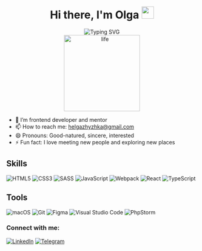<h1 align="center">Hi there, I'm Olga
<img src="https://github.com/blackcater/blackcater/raw/main/images/Hi.gif" height="32"/></h1>
<div align=center>
<img src="https://readme-typing-svg.herokuapp.com?font=Fira+Code&pause=1000&color=F7A51F&width=350&lines=Frontend+Developer+since+2015" alt="Typing SVG" />
  
</div>
<div align=center>
  <img src="https://media.giphy.com/media/1XCcD9VLQZ2Io/giphy.gif" alt="life" width="200">
</div>

- 🔭 I’m frontend developer and mentor 
- 📫 How to reach me: <a href="mailto:helgazhyzhka@gmail.com">helgazhyzhka@gmail.com</a>
- 😄 Pronouns: Good-natured, sincere, interested
- ⚡ Fun fact: I love meeting new people and exploring new places

## Skills
![HTML5](https://img.shields.io/badge/html5-%23E34F26.svg?style=for-the-badge&logo=html5&logoColor=white) 
![CSS3](https://img.shields.io/badge/css3-%231572B6.svg?style=for-the-badge&logo=css3&logoColor=white)
![SASS](https://img.shields.io/badge/SASS-hotpink.svg?style=for-the-badge&logo=SASS&logoColor=white)
![JavaScript](https://img.shields.io/badge/javascript-%23323330.svg?style=for-the-badge&logo=javascript&logoColor=%23F7DF1E)
![Webpack](https://img.shields.io/badge/webpack-%238DD6F9.svg?style=for-the-badge&logo=webpack&logoColor=black)
![React](https://img.shields.io/badge/react-%2320232a.svg?style=for-the-badge&logo=react&logoColor=%2361DAFB)
![TypeScript](https://img.shields.io/badge/TypeScript-007ACC?style=for-the-badge&logo=typescript&logoColor=white)

## Tools 
![macOS](https://img.shields.io/badge/mac%20os-000000?style=for-the-badge&logo=macos&logoColor=F0F0F0)
![Git](https://img.shields.io/badge/git-%23F05033.svg?style=for-the-badge&logo=git&logoColor=white)
![Figma](https://img.shields.io/badge/figma-%23F24E1E.svg?style=for-the-badge&logo=figma&logoColor=white)
![Visual Studio Code](https://img.shields.io/badge/Visual%20Studio%20Code-0078d7.svg?style=for-the-badge&logo=visual-studio-code&logoColor=white)
![PhpStorm](https://img.shields.io/badge/phpstorm-143?style=for-the-badge&logo=phpstorm&logoColor=black&color=black&labelColor=darkorchid)

### Connect with me:
<a href="https://www.linkedin.com/in/helgazhyzhka/" target="_blank">![LinkedIn](https://img.shields.io/badge/linkedin-%230077B5.svg?style=for-the-badge&logo=linkedin&logoColor=white)</a>
<a href="https://t.me/helgaj" target="_blaank">![Telegram](https://img.shields.io/badge/Telegram-2CA5E0?style=for-the-badge&logo=telegram&logoColor=white)</a>
<!-- HTML/CSS/PostCss/Sass/BEM/SMACSS/JavaScript/ES6/Webpack/Vite/React/Git/Postman/REST API -->

